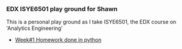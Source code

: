 ### EDX ISYE6501 play ground for Shawn 
This is a personal play ground as I take ISYE6501, the EDX course on 'Analytics Engineering'

* [Week#1 Homework done in python](/hw01/svm-rbf-classification.ipynb)